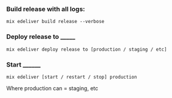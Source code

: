 ### Build release with all logs:
`mix edeliver build release --verbose`

### Deploy release to _____
`mix edeliver deploy release to [production / staging / etc]`

### Start ______
`mix edeliver [start / restart / stop] production`

Where production can = staging, etc
